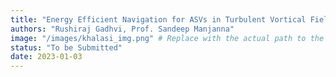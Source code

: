 ```yaml
---
title: "Energy Efficient Navigation for ASVs in Turbulent Vortical Fields"
authors: "Rushiraj Gadhvi, Prof. Sandeep Manjanna"
image: "/images/khalasi_img.png" # Replace with the actual path to the image
status: "To be Submitted"
date: 2023-01-03
---
```

